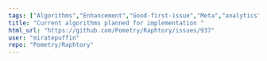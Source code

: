 ```yaml
---
tags: ["Algorithms","Enhancement","Good-first-issue","Meta","analytics","database","embedded-database","graph","graph-database","neo4j","olap","python","rust","temporal","time-series"]
title: "Current algorithms planned for implementation "
html_url: "https://github.com/Pometry/Raphtory/issues/937"
user: "miratepuffin"
repo: "Pometry/Raphtory"
---
```


